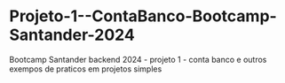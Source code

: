# Projeto-1--ContaBanco-Bootcamp-Santander-2024
Bootcamp Santander backend 2024 - projeto 1 - conta banco 
e outros exempos de praticos em projetos simples

